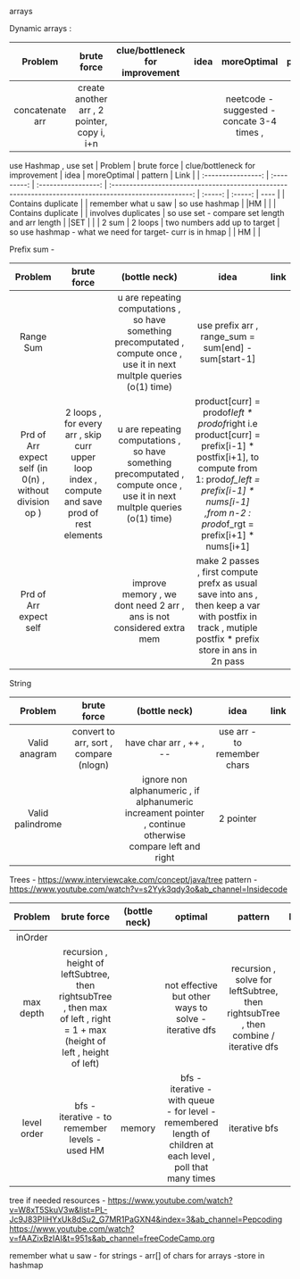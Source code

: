 arrays

Dynamic arrays : 

| Problem | brute force | clue/bottleneck for improvement | idea | moreOptimal | pattern | Link |
| :----------------: | :---------: | :-----------------: | :----------------------------------------------------------------------------------------------------: | :-----: | :-----: | ---- |
| concatenate arr | create another arr  , 2 pointer, copy i, i+n  | | | neetcode - suggested - concate 3-4 times , | | |


use Hashmap , use set
| Problem | brute force | clue/bottleneck for improvement | idea | moreOptimal | pattern | Link |
| :----------------: | :---------: | :-----------------: | :----------------------------------------------------------------------------------------------------: | :-----: | :-----: | ---- |
| Contains duplicate | | remember what u saw | so use hashmap | |HM | |
| Contains duplicate | | involves duplicates | so use set - compare set length and arr length | |SET | |
| 2 sum | 2 loops | two numbers add up to target | so use hashmap - what we need for target- curr is in hmap | | HM | |

Prefix sum -

|                         Problem                         |                                          brute force                                          |                                                       (bottle neck)                                                        |                                                                                                  idea                                                                                                  | link |
| :-----------------------------------------------------: | :-------------------------------------------------------------------------------------------: | :------------------------------------------------------------------------------------------------------------------------: | :----------------------------------------------------------------------------------------------------------------------------------------------------------------------------------------------------: | :--: |
|                        Range Sum                        |                                                                                               | u are repeating computations , so have something precomputated , compute once , use it in next multple queries (o(1) time) |                                                                          use prefix arr , range_sum = sum[end] - sum[start-1]                                                                          |      |
| Prd of Arr expect self (in 0(n) , without division op ) | 2 loops , for every arr , skip curr upper loop index , compute and save prod of rest elements | u are repeating computations , so have something precomputated , compute once , use it in next multple queries (o(1) time) | product[curr] = prodof*left * prodof*right i.e product[curr] = prefix[i-1] * postfix[i+1], to compute from 1: prod*of_left = prefix[i-1] * nums[i-1] ,from n-2 : prod*of_rgt = prefix[i+1] * nums[i+1] |
|                 Prd of Arr expect self                  |                                                                                               |                           improve memory , we dont need 2 arr , ans is not considered extra mem                            |                         make 2 passes , first compute prefx as usual save into ans , then keep a var with postfix in track , mutiple postfix \* prefix store in ans in 2n pass                         |      |

String

|     Problem      |              brute force               |                                              (bottle neck)                                               |            idea             | link |
| :--------------: | :------------------------------------: | :------------------------------------------------------------------------------------------------------: | :-------------------------: | :--: |
|  Valid anagram   | convert to arr, sort , compare (nlogn) |                                         have char arr , ++ , --                                          | use arr - to remember chars |      |
| Valid palindrome |                                        | ignore non alphanumeric , if alphanumeric increament pointer , continue otherwise compare left and right |          2 pointer          |      |

Trees - https://www.interviewcake.com/concept/java/tree
pattern - https://www.youtube.com/watch?v=s2Yyk3qdy3o&ab_channel=Insidecode

|   Problem   |                                                         brute force                                                         | (bottle neck) |                                                    optimal                                                    |                                       pattern                                       | link | time taken |
| :---------: | :-------------------------------------------------------------------------------------------------------------------------: | :-----------: | :-----------------------------------------------------------------------------------------------------------: | :---------------------------------------------------------------------------------: | :--: | :--------: |
|   inOrder   |                                                                                                                             |               |                                                                                                               |                                                                                     |      |            |
|  max depth  | recursion , height of leftSubtree, then rightsubTree , then max of left , right = 1 + max (height of left , height of left) |               |                             not effective but other ways to solve - iterative dfs                             | recursion , solve for leftSubtree, then rightsubTree , then combine / iterative dfs |      |  10 mins   |
| level order |                                       bfs - iterative - to remember levels - used HM                                        |    memory     | bfs - iterative - with queue - for level - remembered length of children at each level , poll that many times |                                    iterative bfs                                    |      |  30 mins   |

tree if needed resources - https://www.youtube.com/watch?v=W8xT5SkuV3w&list=PL-Jc9J83PIiHYxUk8dSu2_G7MR1PaGXN4&index=3&ab_channel=Pepcoding
https://www.youtube.com/watch?v=fAAZixBzIAI&t=951s&ab_channel=freeCodeCamp.org
















remember what u saw - 
for strings - arr[] of chars 
for arrays -store in hashmap 


